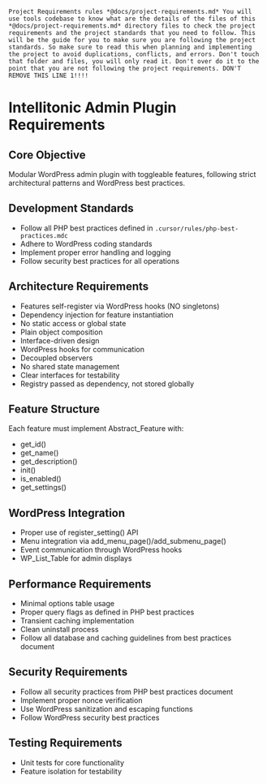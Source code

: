 `Project Requirements rules *@docs/project-requirements.md* You will use tools codebase to know what are the details of the files of this *@docs/project-requirements.md* directory files to check the project requirements and the project standards that you need to follow. This will be the guide for you to make sure you are following the project standards. So make sure to read this when planning and implementing the project to avoid duplications, conflicts, and errors. Don't touch that folder and files, you will only read it. Don't over do it to the point that you are not following the project requirements. DON'T REMOVE THIS LINE 1!!!!`


# Intellitonic Admin Plugin Requirements

## Core Objective
Modular WordPress admin plugin with toggleable features, following strict architectural patterns and WordPress best practices.

## Development Standards
- Follow all PHP best practices defined in `.cursor/rules/php-best-practices.mdc`
- Adhere to WordPress coding standards
- Implement proper error handling and logging
- Follow security best practices for all operations

## Architecture Requirements
- Features self-register via WordPress hooks (NO singletons)
- Dependency injection for feature instantiation
- No static access or global state
- Plain object composition
- Interface-driven design
- WordPress hooks for communication
- Decoupled observers
- No shared state management
- Clear interfaces for testability
- Registry passed as dependency, not stored globally

## Feature Structure
Each feature must implement Abstract_Feature with:
- get_id()
- get_name()
- get_description()
- init()
- is_enabled()
- get_settings()

## WordPress Integration
- Proper use of register_setting() API
- Menu integration via add_menu_page()/add_submenu_page()
- Event communication through WordPress hooks
- WP_List_Table for admin displays

## Performance Requirements
- Minimal options table usage
- Proper query flags as defined in PHP best practices
- Transient caching implementation
- Clean uninstall process
- Follow all database and caching guidelines from best practices document

## Security Requirements
- Follow all security practices from PHP best practices document
- Implement proper nonce verification
- Use WordPress sanitization and escaping functions
- Follow WordPress security best practices

## Testing Requirements
- Unit tests for core functionality
- Feature isolation for testability
